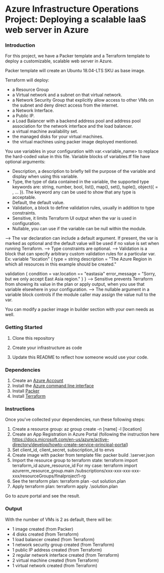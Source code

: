 # Azure Infrastructure Operations Project: Deploying a scalable IaaS web server in Azure

### Introduction
For this project, we have a Packer template and a Terraform template to deploy a customizable, scalable web server in Azure.

Packer template will create an Ubuntu 18.04-LTS SKU as base image.

Terraform will deploy:
- a Resource Group
- a Virtual network and a subnet on that virtual network.
- a Network Security Group that explicitly allow access to other VMs on the subnet and deny direct access from the internet.
- a Network Interface.
- a Public IP.
- a Load Balancer with a backend address pool and address pool association for the network interface and the load balancer.
- a virtual machine availability set.
- the managed disks for your virtual machines.
- the virtual machines using packer image deployed mentioned.

You use variables in your configuration with var.<variable_name> to replace the hard-coded value in this file. Variable blocks of variables.tf file have optional arguments:

- Description, a description to briefly tell the purpose of the variable and display when using this variable.
- Type, the type of data contained in the variable, the supported type keywords are: string, number, bool, list(<TYPE>), map(<TYPE>), set(<TYPE>), tuple(<TYPE>), object({<ATTR NAME> = <TYPE>, ... }). The keyword any can be used to show that any type is acceptable.
- Default, the default value.
- Validation, a block to define validation rules, usually in addition to type constraints.
- Sensitive, it limits Terraform UI output when the var is used in configuration.
- Nullable, you can use if the variable can be null within the module.

--> The var declaration can include a default argument. If present, the var is marked as optional and the default value will be used if no value is set when running Terraform.
--> Type constraints are optional.
--> Validation is a block that can specify arbitrary custom validation rules for a particular var.
Ex: variable "location" {
   type = string
   description = "The Azure Region in which all resources in this example should be created."

   validation {
      condition     = var.location == "eastasia"
      error_message = "Sorry, but we only accept East Asia region."
   }
}
--> Sensitive prevents Terraform from showing its value in the plan or apply output, when you use that variable elsewhere in your configuration.
--> The nullable argument in a variable block controls if the module caller may assign the value null to the var.

You can modify a packer image in builder section with your own needs as well.


### Getting Started
1. Clone this repository

2. Create your infrastructure as code

3. Update this README to reflect how someone would use your code.

### Dependencies
1. Create an [Azure Account](https://portal.azure.com) 
2. Install the [Azure command line interface](https://docs.microsoft.com/en-us/cli/azure/install-azure-cli?view=azure-cli-latest)
3. Install [Packer](https://www.packer.io/downloads)
4. Install [Terraform](https://www.terraform.io/downloads.html)

### Instructions
Once you've collected your dependencies, run these following steps:
1. Create a resource group: az group create -n [name] -l [location]
2. Create an App Registration in Azure Portal (following the instruction here https://docs.microsoft.com/en-us/azure/active-directory/develop/howto-create-service-principal-portal)
3. Set client_id, client_secret, subscription_id to envs
4. Create image with packer from template file: packer build .\server.json
5. Import the resource group to terraform state: terraform import terraform_id azure_resource_id
   For my case: terraform import azurerm_resource_group.main /subscriptions/xxx-xxx-xxx-xxx-xxx/resourceGroups/finalproject1-rg
6. See the terraform plan: terraform plan -out solution.plan
7. Apply terraform plan: terraform apply .\solution.plan
   
Go to azure portal and see the result.
 


### Output
With the number of VMs is 2 as default, there will be:

- 1 image created (from Packer)
- 4 disks created (from Terraform)
- 1 load balancer created (from Terraform)
- 1 network security group created (from Terraform)
- 1 public IP address created (from Terraform)
- 2 regular network interface created (from Terraform)
- 2 virtual machine created (from Terraform)
- 1 virtual network created (from Terraform)
